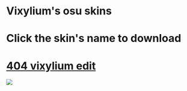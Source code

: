 # Vixylium's osu skins

# Click the skin's name to download

# [404 vixylium edit](https://drive.google.com/open?id=1GwOKQfJxOI7-rjvashZJRHdP3_kVkdQ9)
![](https://osu.ppy.sh/ss/14902497/9f24)
